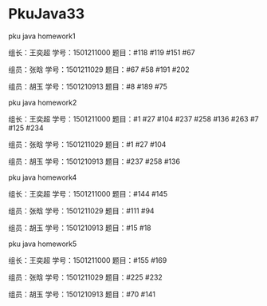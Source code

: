 # PkuJava33
pku java homework1
<p>组长：王奕超  学号：1501211000 题目：#118 #119 #151 #67</p>
<p>组员：张晗    学号：1501211029 题目：#67 #58 #191 #202</p>
<p>组员：胡玉    学号：1501210913 题目：#8 #189 #75</p>
pku java homework2
<p>组长：王奕超  学号：1501211000 题目：#1 #27 #104 #237 #258 #136 #263 #7 #125 #234</p>
<p>组员：张晗    学号：1501211029 题目：#1 #27 #104</p>
<p>组员：胡玉    学号：1501210913 题目：#237 #258 #136</p>
pku java homework4
<p>组长：王奕超  学号：1501211000 题目：#144 #145</p>
<p>组员：张晗    学号：1501211029 题目：#111 #94</p>
<p>组员：胡玉    学号：1501210913 题目：#15 #18</p>
pku java homework5
<p>组长：王奕超  学号：1501211000 题目：#155 #169</p>
<p>组员：张晗    学号：1501211029 题目：#225 #232</p>
<p>组员：胡玉    学号：1501210913 题目：#70 #141</p>
